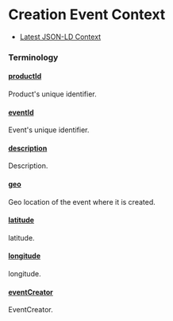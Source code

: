 # Creation Event Context

- [Latest JSON-LD Context](./creation-event-v1.0.jsonld)

### Terminology

<h4 id="productId"><a href="#productId">productId</a></h4>

Product's unique identifier. 

<h4 id="eventId"><a href="#eventId">eventId</a></h4>

Event's unique identifier. 

<h4 id="description"><a href="#description">description</a></h4>

Description.

<h4 id="geo"><a href="#geo">geo</a></h4>

Geo location of the event where it is created. 

<h4 id="latitude"><a href="#latitude">latitude</a></h4>

latitude. 

<h4 id="longitude"><a href="#longitude">longitude</a></h4>

longitude. 

<h4 id="eventCreator"><a href="#eventCreator">eventCreator</a></h4>

EventCreator. 